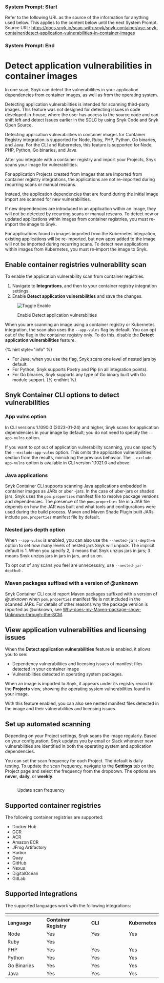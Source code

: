 ### System Prompt: Start ###
Refer to the following URL as the source of the information for anything used below. This applies to the content below until the next System Prompt.
Source URL: https://docs.snyk.io/scan-with-snyk/snyk-container/use-snyk-container/detect-application-vulnerabilities-in-container-images
### System Prompt: End ###

# Detect application vulnerabilities in container images

In one scan, Snyk can detect the vulnerabilities in your application dependencies from container images, as well as from the operating system.

Detecting application vulnerabilities is intended for scanning third-party images. This feature was not designed for detecting issues in code developed in-house, where the user has access to the source code and can shift left and detect Issues earlier in the SDLC by using Snyk Code and Snyk Open Source.

Detecting application vulnerabilities in container images for Container Registry integration is supported for Node, Ruby, PHP, Python, Go binaries, and Java. For the CLI and Kubernetes, this feature is supported for Node, PHP, Python, Go binaries, and Java.

After you integrate with a container registry and import your Projects, Snyk scans your image for vulnerabilities.

For application Projects created from images that are imported from container registry integrations, the applications are not re-imported during recurring scans or manual rescans.

Instead, the application dependencies that are found during the initial image import are scanned for new vulnerabilities.

If new dependencies are introduced in an application within an image, they will not be detected by recurring scans or manual rescans. To detect new or updated applications within images from container registries, you must re-import the image to Snyk.

For applications found in images imported from the Kubernetes integration, existing applications will be re-imported, but new apps added to the image will not be imported during recurring scans. To detect new applications within images from Kubernetes, you must re-import the image to Snyk.

## Enable container registries vulnerability scan

To enable the application vulnerability scan from container registries:

1. Navigate to **Integrations**, and then to your container registry integration settings.
2. Enable **Detect application vulnerabilities** and save the changes.

<figure><img src="../../../.gitbook/assets/integration_settings_enable_detect_app_vulns.png" alt="Toggle Enable"><figcaption><p>Enable Detect application vulnerabilties</p></figcaption></figure>

When you are scanning an image using a container registry or Kubernetes integration, the scan also uses the `--app-vulns` flag by default. You can opt out of the flag in the container registry only. To do this, disable the **Detect application vulnerabilities** feature.

{% hint style="info" %}
* For Java, when you use the flag, Snyk scans one level of nested jars by default.
* For Python, Snyk supports Poetry and Pip (in all integration points).
* For Go binaries, Snyk supports any type of Go binary built with Go module support.
{% endhint %}

## Snyk Container CLI options to detect vulnerabilities

### App vulns option

In CLI versions 1.1090.0 (2023-01-24) and higher, Snyk scans for application dependencies in your image by default; you do not need to specify the `--app-vulns` option.

If you want to opt out of application vulnerability scanning, you can specify the `--exclude-app-vulns` option. This omits the application vulnerabilities section from the results, mimicking the previous behavior. The `--exclude-app-vulns` option is available in CLI version 1.1021.0 and above.

### Java applications

Snyk Container CLI supports scanning Java applications embedded in container images as JARs or uber -jars. In the case of uber-jars or shaded jars, Snyk uses the `pom.properties` manifest file to resolve package versions and dependencies. The presence of the `pom.properties` file in a JAR file depends on how the JAR was built and what tools and configurations were used during the build process. Maven and Maven Shade Plugin built JARs include `pom.properties` manifest file by default.

### Nested jars depth option

When `--app-vulns` is enabled, you can also use the `--nested-jars-depth=n` option to set how many levels of nested jars Snyk will unpack. The implicit default is 1. When you specify 2, it means that Snyk unzips jars in jars; 3 means Snyk unzips jars in jars in jars, and so on.

To opt out of any scans you feel are unnecessary, use `--nested-jar-depth=0` .

### Maven packages suffixed with a version of @unknown

Snyk Container CLI could report Maven packages suffixed with a version of @unknown when `pom.properties` manifest file is not included in the scanned JARs. For details of other reasons why the package version is reported as @unknown, see [Why-does-my-Maven-package-show-Unknown-through-the-SCM](https://support.snyk.io/s/article/Why-does-my-Maven-package-show-unknown).

## View application vulnerabilities and licensing issues

When the **Detect application vulnerabilities** feature is enabled, it allows you to see:

* Dependency vulnerabilities and licensing issues of manifest files detected in your container image
* Vulnerabilities detected in operating system packages.

When an image is imported to Snyk, it appears under its registry record in the **Projects** view, showing the operating system vulnerabilities found in your image.

With this feature enabled, you can also see nested manifest files detected in the image and their vulnerabilities and licensing issues.

## Set up automated scanning

Depending on your Project settings, Snyk scans the image regularly. Based on your configuration, Snyk updates you by email or Slack whenever new vulnerabilities are identified in both the operating system and application dependencies.

You can set the scan frequency for each Project. The default is daily testing. To update the scan frequency, navigate to the **Settings** tab on the Project page and select the frequency from the dropdown. The options are **never**, **daily**, or **weekly**.

<figure><img src="../../../.gitbook/assets/scan_frequency.png" alt=""><figcaption><p>Update scan frequency</p></figcaption></figure>

## Supported container registries

The following container registries are supported:

* Docker Hub
* GCR
* ACR
* Amazon ECR
* JFrog Artifactory
* Harbor
* Quay
* GitHub
* Nexus
* DigitalOcean
* GitLab

## Supported integrations

The supported languages work with the following integrations:

<table data-header-hidden><thead><tr><th width="133"></th><th width="165"></th><th width="157"></th><th></th></tr></thead><tbody><tr><td><strong>Language</strong></td><td><strong>Container Registry</strong></td><td><strong>CLI</strong></td><td><strong>Kubernetes</strong></td></tr><tr><td>Node</td><td>Yes</td><td>Yes</td><td>Yes</td></tr><tr><td>Ruby</td><td>Yes</td><td></td><td></td></tr><tr><td>PHP</td><td>Yes</td><td>Yes</td><td>Yes</td></tr><tr><td>Python</td><td>Yes</td><td>Yes</td><td>Yes</td></tr><tr><td>Go Binaries</td><td>Yes</td><td>Yes</td><td>Yes</td></tr><tr><td>Java</td><td>Yes</td><td>Yes</td><td>Yes</td></tr></tbody></table>
